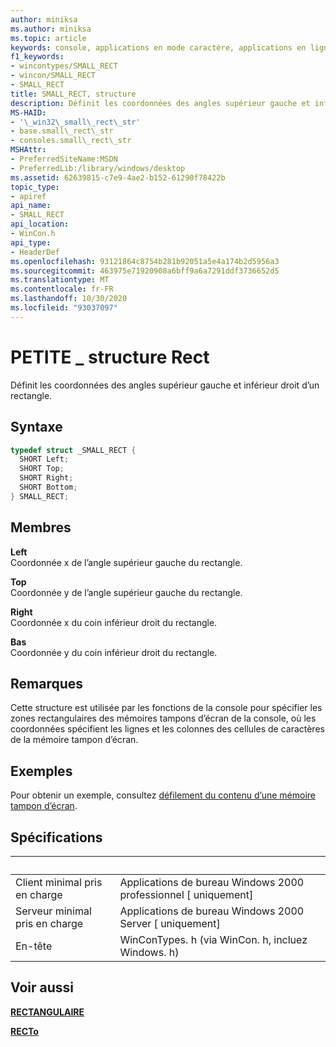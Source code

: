 ```yaml
---
author: miniksa
ms.author: miniksa
ms.topic: article
keywords: console, applications en mode caractère, applications en ligne de commande, applications de terminal, API console
f1_keywords:
- wincontypes/SMALL_RECT
- wincon/SMALL_RECT
- SMALL_RECT
title: SMALL_RECT, structure
description: Définit les coordonnées des angles supérieur gauche et inférieur droit d’un rectangle.
MS-HAID:
- '\_win32\_small\_rect\_str'
- base.small\_rect\_str
- consoles.small\_rect\_str
MSHAttr:
- PreferredSiteName:MSDN
- PreferredLib:/library/windows/desktop
ms.assetid: 62639815-c7e9-4ae2-b152-61290f78422b
topic_type:
- apiref
api_name:
- SMALL_RECT
api_location:
- WinCon.h
api_type:
- HeaderDef
ms.openlocfilehash: 93121864c8754b281b92051a5e4a174b2d5956a3
ms.sourcegitcommit: 463975e71920908a6bff9a6a7291ddf3736652d5
ms.translationtype: MT
ms.contentlocale: fr-FR
ms.lasthandoff: 10/30/2020
ms.locfileid: "93037097"
---
```

# <a name="small_rect-structure"></a>PETITE \_ structure Rect

Définit les coordonnées des angles supérieur gauche et inférieur droit d’un rectangle.

## <a name="syntax"></a>Syntaxe

```C
typedef struct _SMALL_RECT {
  SHORT Left;
  SHORT Top;
  SHORT Right;
  SHORT Bottom;
} SMALL_RECT;
```

## <a name="members"></a>Membres

**Left**  
Coordonnée x de l’angle supérieur gauche du rectangle.

**Top**  
Coordonnée y de l’angle supérieur gauche du rectangle.

**Right**  
Coordonnée x du coin inférieur droit du rectangle.

**Bas**  
Coordonnée y du coin inférieur droit du rectangle.

## <a name="remarks"></a>Remarques

Cette structure est utilisée par les fonctions de la console pour spécifier les zones rectangulaires des mémoires tampons d’écran de la console, où les coordonnées spécifient les lignes et les colonnes des cellules de caractères de la mémoire tampon d’écran.

## <a name="examples"></a>Exemples

Pour obtenir un exemple, consultez [défilement du contenu d’une mémoire tampon d’écran](scrolling-a-screen-buffer-s-contents.md).

## <a name="requirements"></a>Spécifications

| &nbsp; | &nbsp; |
|-|-|
| Client minimal pris en charge | Applications de bureau Windows 2000 professionnel \[ uniquement\] |
| Serveur minimal pris en charge | Applications de bureau Windows 2000 Server \[ uniquement\] |
| En-tête | WinConTypes. h (via WinCon. h, incluez Windows. h) |

## <a name="see-also"></a>Voir aussi

[**RECTANGULAIRE**](https://msdn.microsoft.com/library/windows/desktop/dd162897)

[**RECTo**](https://msdn.microsoft.com/library/windows/desktop/dd162907)
